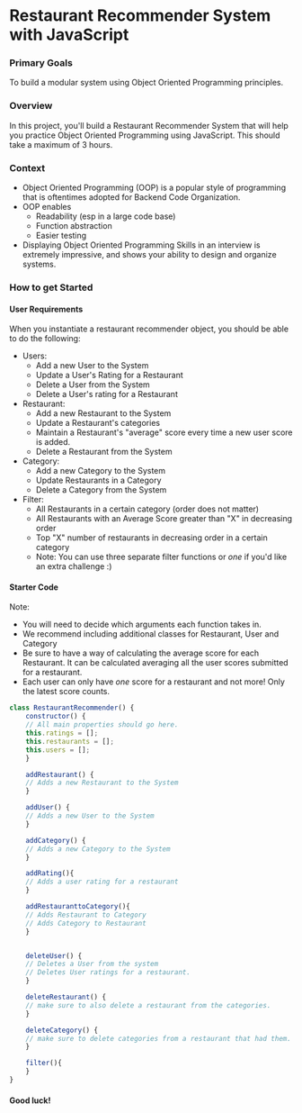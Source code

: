 # Restaurant Recommender System with JavaScript

### Primary Goals

To build a modular system using Object Oriented Programming principles.

### Overview

In this project, you'll build a Restaurant Recommender System that will
help you practice Object Oriented Programming using JavaScript. This should take
a maximum of 3 hours.

### Context

- Object Oriented Programming (OOP) is a popular style of programming that is oftentimes
  adopted for Backend Code Organization.
- OOP enables
  - Readability (esp in a large code base)
  - Function abstraction
  - Easier testing
- Displaying Object Oriented Programming Skills in an interview is extremely impressive, and shows your ability to design and organize systems.

### How to get Started

#### User Requirements

When you instantiate a restaurant recommender object, you should be able to do the following:

- Users:
  - Add a new User to the System
  - Update a User's Rating for a Restaurant
  - Delete a User from the System
  - Delete a User's rating for a Restaurant
- Restaurant:
  - Add a new Restaurant to the System
  - Update a Restaurant's categories
  - Maintain a Restaurant's "average" score every time a new user score is added.
  - Delete a Restaurant from the System
- Category:
  - Add a new Category to the System
  - Update Restaurants in a Category
  - Delete a Category from the System
- Filter:
  - All Restaurants in a certain category (order does not matter)
  - All Restaurants with an Average Score greater than "X" in decreasing order
  - Top "X" number of restaurants in decreasing order in a certain category
  - Note: You can use three separate filter functions or _one_ if you'd like an extra challenge :)

#### Starter Code

Note:

- You will need to decide which arguments each function takes in.
- We recommend including additional classes for Restaurant, User and Category
- Be sure to have a way of calculating the average score for each Restaurant.
  It can be calculated averaging all the user scores submitted for a restaurant.
- Each user can only have _one_ score for a restaurant and not more! Only the latest
  score counts.

```javascript
class RestaurantRecommender() {
    constructor() {
    // All main properties should go here.
    this.ratings = [];
    this.restaurants = [];
    this.users = [];
    }

    addRestaurant() {
    // Adds a new Restaurant to the System
    }

    addUser() {
    // Adds a new User to the System
    }

    addCategory() {
    // Adds a new Category to the System
    }

    addRating(){
    // Adds a user rating for a restaurant
    }

    addRestauranttoCategory(){
    // Adds Restaurant to Category
    // Adds Category to Restaurant
    }


    deleteUser() {
    // Deletes a User from the system
    // Deletes User ratings for a restaurant.
    }

    deleteRestaurant() {
    // make sure to also delete a restaurant from the categories.
    }

    deleteCategory() {
    // make sure to delete categories from a restaurant that had them.
    }

    filter(){
    }
}

```

#### Good luck!
